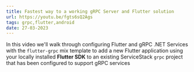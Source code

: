 ```yaml
---
title: Fastest way to a working gRPC Server and Flutter solution
url: https://youtu.be/fgts6sQ2Ags
tags: grpc,flutter,android
date: 27-03-2023
---
```


In this video we'll walk through configuring Flutter and gRPC .NET Services with the `flutter-grpc` mix template
to add a new Flutter application using your locally installed **Flutter SDK** to an existing ServiceStack `grpc` project
that has been configured to support gRPC services